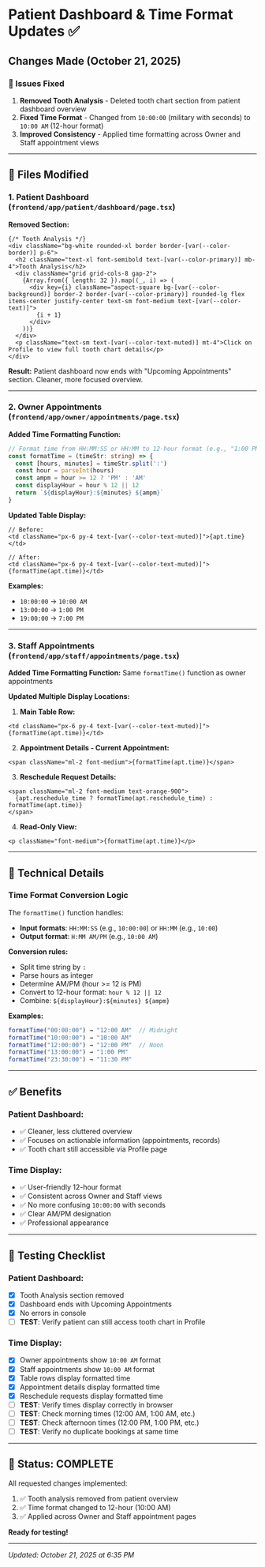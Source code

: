 # Patient Dashboard & Time Format Updates ✅

## Changes Made (October 21, 2025)

### 🎯 Issues Fixed

1. **Removed Tooth Analysis** - Deleted tooth chart section from patient dashboard overview
2. **Fixed Time Format** - Changed from `10:00:00` (military with seconds) to `10:00 AM` (12-hour format)
3. **Improved Consistency** - Applied time formatting across Owner and Staff appointment views

---

## 📝 Files Modified

### 1. Patient Dashboard (`frontend/app/patient/dashboard/page.tsx`)

**Removed Section:**
```tsx
{/* Tooth Analysis */}
<div className="bg-white rounded-xl border border-[var(--color-border)] p-6">
  <h2 className="text-xl font-semibold text-[var(--color-primary)] mb-4">Tooth Analysis</h2>
  <div className="grid grid-cols-8 gap-2">
    {Array.from({ length: 32 }).map((_, i) => (
      <div key={i} className="aspect-square bg-[var(--color-background)] border-2 border-[var(--color-primary)] rounded-lg flex items-center justify-center text-sm font-medium text-[var(--color-text)]">
        {i + 1}
      </div>
    ))}
  </div>
  <p className="text-sm text-[var(--color-text-muted)] mt-4">Click on Profile to view full tooth chart details</p>
</div>
```

**Result:** Patient dashboard now ends with "Upcoming Appointments" section. Cleaner, more focused overview.

---

### 2. Owner Appointments (`frontend/app/owner/appointments/page.tsx`)

**Added Time Formatting Function:**
```typescript
// Format time from HH:MM:SS or HH:MM to 12-hour format (e.g., "1:00 PM")
const formatTime = (timeStr: string) => {
  const [hours, minutes] = timeStr.split(':')
  const hour = parseInt(hours)
  const ampm = hour >= 12 ? 'PM' : 'AM'
  const displayHour = hour % 12 || 12
  return `${displayHour}:${minutes} ${ampm}`
}
```

**Updated Table Display:**
```tsx
// Before:
<td className="px-6 py-4 text-[var(--color-text-muted)]">{apt.time}</td>

// After:
<td className="px-6 py-4 text-[var(--color-text-muted)]">{formatTime(apt.time)}</td>
```

**Examples:**
- `10:00:00` → `10:00 AM`
- `13:00:00` → `1:00 PM`
- `19:00:00` → `7:00 PM`

---

### 3. Staff Appointments (`frontend/app/staff/appointments/page.tsx`)

**Added Time Formatting Function:**
Same `formatTime()` function as owner appointments

**Updated Multiple Display Locations:**

1. **Main Table Row:**
```tsx
<td className="px-6 py-4 text-[var(--color-text-muted)]">{formatTime(apt.time)}</td>
```

2. **Appointment Details - Current Appointment:**
```tsx
<span className="ml-2 font-medium">{formatTime(apt.time)}</span>
```

3. **Reschedule Request Details:**
```tsx
<span className="ml-2 font-medium text-orange-900">
  {apt.reschedule_time ? formatTime(apt.reschedule_time) : formatTime(apt.time)}
</span>
```

4. **Read-Only View:**
```tsx
<p className="font-medium">{formatTime(apt.time)}</p>
```

---

## 🔧 Technical Details

### Time Format Conversion Logic

The `formatTime()` function handles:
- **Input formats**: `HH:MM:SS` (e.g., `10:00:00`) or `HH:MM` (e.g., `10:00`)
- **Output format**: `H:MM AM/PM` (e.g., `10:00 AM`)

**Conversion rules:**
- Split time string by `:`
- Parse hours as integer
- Determine AM/PM (hour >= 12 is PM)
- Convert to 12-hour format: `hour % 12 || 12`
- Combine: `${displayHour}:${minutes} ${ampm}`

**Examples:**
```typescript
formatTime("00:00:00") → "12:00 AM"  // Midnight
formatTime("10:00:00") → "10:00 AM"
formatTime("12:00:00") → "12:00 PM"  // Noon
formatTime("13:00:00") → "1:00 PM"
formatTime("23:30:00") → "11:30 PM"
```

---

## ✅ Benefits

### Patient Dashboard:
- ✅ Cleaner, less cluttered overview
- ✅ Focuses on actionable information (appointments, records)
- ✅ Tooth chart still accessible via Profile page

### Time Display:
- ✅ User-friendly 12-hour format
- ✅ Consistent across Owner and Staff views
- ✅ No more confusing `10:00:00` with seconds
- ✅ Clear AM/PM designation
- ✅ Professional appearance

---

## 🧪 Testing Checklist

### Patient Dashboard:
- [x] Tooth Analysis section removed
- [x] Dashboard ends with Upcoming Appointments
- [x] No errors in console
- [ ] **TEST**: Verify patient can still access tooth chart in Profile

### Time Display:
- [x] Owner appointments show `10:00 AM` format
- [x] Staff appointments show `10:00 AM` format
- [x] Table rows display formatted time
- [x] Appointment details display formatted time
- [x] Reschedule requests display formatted time
- [ ] **TEST**: Verify times display correctly in browser
- [ ] **TEST**: Check morning times (12:00 AM, 1:00 AM, etc.)
- [ ] **TEST**: Check afternoon times (12:00 PM, 1:00 PM, etc.)
- [ ] **TEST**: Verify no duplicate bookings at same time

---

## 🎉 Status: COMPLETE

All requested changes implemented:
1. ✅ Tooth analysis removed from patient overview
2. ✅ Time format changed to 12-hour (10:00 AM)
3. ✅ Applied across Owner and Staff appointment pages

**Ready for testing!**

---

*Updated: October 21, 2025 at 6:35 PM*
